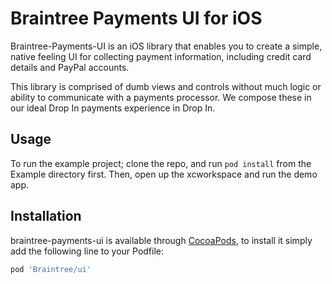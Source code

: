 # Braintree Payments UI for iOS

Braintree-Payments-UI is an iOS library that enables you to create a simple, native feeling UI for collecting payment information, including credit card details and PayPal accounts.

This library is comprised of dumb views and controls without much logic or ability to communicate with a payments processor. We compose these in our ideal Drop In payments experience in Drop In.

## Usage

To run the example project; clone the repo, and run `pod install` from the Example directory first. Then, open up the xcworkspace and run the demo app.

## Installation

braintree-payments-ui is available through [CocoaPods](http://cocoapods.org), to install
it simply add the following line to your Podfile:

```ruby
pod 'Braintree/ui'
```
